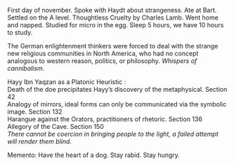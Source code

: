 First day of november. Spoke with Haydt about strangeness. Ate at Bart. Settled on the A level. Thoughtless Cruelty by Charles Lamb. Went home and napped. Studied for micro in the egg. Sleep 5 hours, we have 10 hours to study. 

The German enlightenment thinkers were forced to deal with the strange new religious communities in North America, who had no concept analogous to western reason, politics, or philosophy. *Whispers of cannibalism.* 

Hayy Ibn Yaqzan as a Platonic Heuristic :  
Death of the doe precipitates Hayy’s discovery of the metaphysical. Section 42   
Analogy of mirrors, ideal forms can only be communicated via the symbolic image. Section 132  
Harangue against the Orators, practitioners of rhetoric. Section 136  
Allegory of the Cave. Section 150  
*There cannot be coercion in bringing people to the light, a failed attempt will render them blind.* 

Memento: Have the heart of a dog. Stay rabid. Stay hungry.